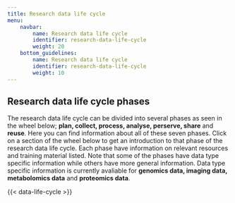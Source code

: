 ```yaml
---
title: Research data life cycle
menu:
    navbar:
        name: Research data life cycle
        identifier: research-data-life-cycle
        weight: 20
    bottom_guidelines:
        name: Research data life cycle
        identifier: research-data-life-cycle
        weight: 10
---
```


## Research data life cycle phases

The research data life cycle can be divided into several phases as seen in the wheel below; **plan, collect, process, analyse, perserve, share** and **reuse**. Here you can find information about all of these seven phases. Click on a section of the wheel below to get an introduction to that phase of the research data life cycle. Each phase have information on relevant resources and training material listed. Note that some of the phases have data type specific information while others have more general information. Data type specific information is currently avaliable for **genomics data, imaging data, metabolomics data** and **proteomics data**.

{{< data-life-cycle >}}
